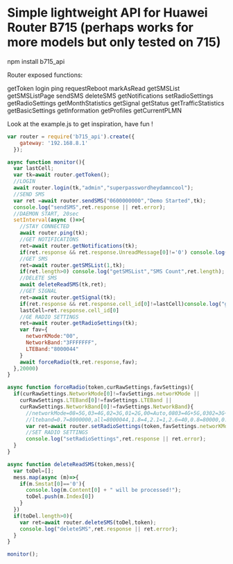 # Simple lightweight API for Huawei Router B715 (perhaps works for more models but only tested on 715)

npm install b715_api

Router exposed functions:

  getToken
  login
  ping
  requestReboot
  markAsRead
  getSMSList
  getSMSListPage
  sendSMS
  deleteSMS
  getNotifications
  setRadioSettings
  getRadioSettings
  getMonthStatistics
  getSignal
  getStatus
  getTrafficStatistics
  getBasicSettings
  getInformation
  getProfiles
  getCurrentPLMN


Look at the example.js to get inspiration, have fun !

```javascript
var router = require('b715_api').create({
    gateway: '192.168.8.1'
  });

async function monitor(){
  var lastCell;
  var tk=await router.getToken();
  //LOGIN
  await router.login(tk,"admin","superpasswordheydamncool");
  //SEND SMS
  var ret =await router.sendSMS("0600000000","Demo Started",tk);
  console.log("sendSMS",ret.response || ret.error);
  //DAEMON START, 20sec
  setInterval(async ()=>{
    //STAY CONNECTED  
    await router.ping(tk);
    //GET NOTIFICATIONS
    ret=await router.getNotifications(tk);
    if(ret.response && ret.response.UnreadMessage[0]!='0') console.log("getNotifications",ret.response || ret.error);
    //GET SMS
    ret=await router.getSMSList(1,tk);
    if(ret.length>0) console.log("getSMSList","SMS Count",ret.length);
    //DELETE SMS
    await deleteReadSMS(tk,ret);
    //GET SIGNAL
    ret=await router.getSignal(tk);
    if(ret.response && ret.response.cell_id[0]!=lastCell)console.log("getSignal: cellID=",ret.response.cell_id[0] || ret.error);
    lastCell=ret.response.cell_id[0]
    //GE RADIO SETTINGS
    ret=await router.getRadioSettings(tk);
    var fav={
      networKMode:"00",
      NetworkBand:"3FFFFFFF",
      LTEBand:"8000044" 
    }
    await forceRadio(tk,ret.response,fav);
  },20000)
}

async function forceRadio(token,curRawSettings,favSettings){
  if(curRawSettings.NetworkMode[0]!=favSettings.networKMode || 
    curRawSettings.LTEBand[0]!=favSettings.LTEBand || 
    curRawSettings.NetworkBand[0]!=favSettings.NetworkBand){
      //networkMode=08=5G,03=4G,02=3G,01=2G,00=Auto,0803=4G+5G,0302=3G+4G
      //lteband=0.7=8000000,all=8000044,1.8=4,2.1=1,2.6=40,0.8=80000,0.9=80
      var ret=await router.setRadioSettings(token,favSettings.networKMode,favSettings.NetworkBand,favSettings.LTEBand);
      //SET RADIO SETTINGS
      console.log("setRadioSettings",ret.response || ret.error);
  }
}

async function deleteReadSMS(token,mess){
  var toDel=[];
  mess.map(async (m)=>{
    if(m.Smstat[0]=='0'){
      console.log(m.Content[0] + " will be processed!");
      toDel.push(m.Index[0])
    }
  })
  if(toDel.length>0){
    var ret=await router.deleteSMS(toDel,token);
    console.log("deleteSMS",ret.response || ret.error);
  }
}

monitor();
```